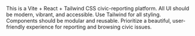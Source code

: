 <!-- Use this file to provide workspace-specific custom instructions to Copilot. For more details, visit https://code.visualstudio.com/docs/copilot/copilot-customization#_use-a-githubcopilotinstructionsmd-file -->

This is a Vite + React + Tailwind CSS civic-reporting platform. All UI should be modern, vibrant, and accessible. Use Tailwind for all styling. Components should be modular and reusable. Prioritize a beautiful, user-friendly experience for reporting and browsing civic issues.
